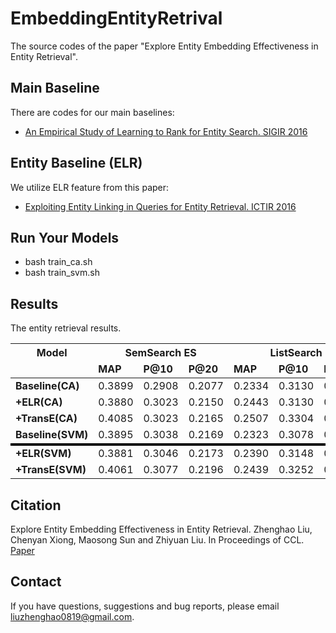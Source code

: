 # EmbeddingEntityRetrival
The source codes of the paper "Explore Entity Embedding Effectiveness in Entity Retrieval".


## Main Baseline

There are codes for our main baselines:

- [An Empirical Study of Learning to Rank for Entity Search. SIGIR 2016](http://www.cs.cmu.edu/~cx/papers/An_Empirical_Study_of_Learning_to_Rank_for_Entity_Search.pdf)


## Entity Baseline (ELR)

We utilize ELR feature from this paper:

- [Exploiting Entity Linking in Queries for Entity Retrieval. ICTIR 2016](http://hasibi.com/files/ictir2016-elr.pdf)

## Run Your Models
*	bash train_ca.sh
*	bash train_svm.sh
## Results

The entity retrieval results.



<table>
  <thead>
  <tr>
    <th>Model</th>
    <th colspan="3">SemSearch ES</th>
    <th colspan="3">ListSearch</th>
    <th colspan="3">INEX-LD</th>
    <th colspan="3">QALD-2</th>
    <th colspan="3">Total</th>
  </tr>
  <tr >
    <td></td>
    <td markdown="span"><b>MAP</b><td ><b>P@10</b></td></td><td ><b>P@20</b></td>
    <td ><b>MAP</b><td ><b>P@10</b></td></td><td ><b>P@20</b></td>
    <td ><b>MAP</b><td ><b>P@10</b></td></td><td ><b>P@20</b></td>
    <td ><b>MAP</b><td ><b>P@10</b></td></td><td ><b>P@20</b></td>
    <td ><b>MAP</b><td ><b>P@10</b></td></td><td ><b>P@20</b></td>
   </tr>
  </thead>
  <tbody>
  <tr>
	<td ><b>Baseline(CA)</b></td>
	<td >0.3899</td><td >0.2908</td><td >0.2077</td>
	<td >0.2334</td><td >0.3130</td><td >0.2378</td>
	<td >0.1298</td><td >0.2900</td><td >0.2285</td>
	<td >0.1998</td><td >0.1500</td><td >0.1196</td>
	<td >0.2454</td><td >0.2540</td><td >0.1934</td>
  </tr>
  <tr>
	<td ><b>+ELR(CA)</b></td>
	<td >0.3880</td><td >0.3023</td><td >0.2150</td>
	<td >0.2443</td><td >0.3130</td><td >0.2422</td>
	<td >0.1275</td><td >0.2920</td><td >0.2335</td>
	<td >0.2074</td><td >0.1664</td><td >0.1282</td>
	<td >0.2472</td><td >0.2544</td><td >0.1945</td>
  </tr>
  <tr>
	<td ><b>+TransE(CA)</b></td>
	<td >0.4085</td><td >0.3023</td><td >0.2165</td>
	<td >0.2507</td><td >0.3304</td><td >0.2543</td>
	<td >0.1312</td><td >0.2860</td><td >0.2255</td>
	<td >0.2270</td><td >0.1700</td><td >0.1371</td>
	<td >0.2597</td><td >0.2639</td><td >0.1970</td>
  </tr>

  <tr style="border-bottom: 4px solid black">
  <td ><b>Baseline(SVM)</b></td>
	<td >0.3895</td><td >0.3038</td><td >0.2169</td>
	<td >0.2323</td><td >0.3078</td><td >0.2513</td>
	<td >0.1350</td><td >0.2940</td><td >0.2345</td>
	<td >0.2229</td><td >0.1529</td><td >0.1257</td>
	<td >0.1925</td><td >0.2245</td><td >0.1798</td>
  </tr>
  <tr>	<td ><b>+ELR(SVM)</b></td>
	<td >0.3881</td><td >0.3046</td><td >0.2173</td>
	<td >0.2390</td><td >0.3148</td><td >0.2530</td>
	<td >0.1390</td><td >0.2980</td><td >0.2375</td>
	<td >0.2197</td><td >0.1671</td><td >0.1286</td>
	<td >0.2005</td><td >0.2307</td><td >0.1816</td>
  </tr>
  <tr>	<td ><b>+TransE(SVM)</b></td>
	<td >0.4061</td><td >0.3077</td><td >0.2196</td>
	<td >0.2439</td><td >0.3252</td><td >0.2565</td>
	<td >0.1392</td><td >0.2950</td><td >0.2365</td>
	<td >0.2278</td><td >0.1629</td><td >0.1321</td>
	<td >0.2054</td><td >0.2346</td><td >0.1881</td>
  </tr>

  </tbody>
</table>


## Citation

Explore Entity Embedding Effectiveness in Entity Retrieval. Zhenghao Liu, Chenyan Xiong, Maosong Sun and Zhiyuan Liu. In Proceedings of CCL. [Paper](http://nlp.csai.tsinghua.edu.cn/~lzh/publications/ccl2019.pdf)


## Contact
If you have questions, suggestions and bug reports, please email liuzhenghao0819@gmail.com.